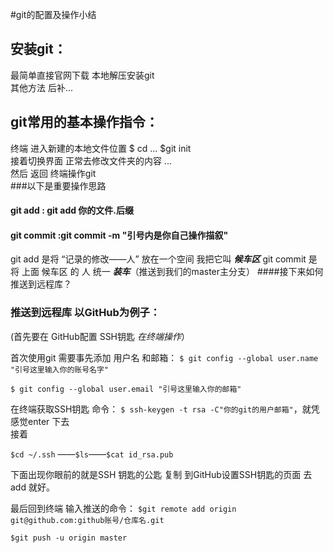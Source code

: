 #git的配置及操作小结

## 安装git：
     
     
最简单直接官网下载 本地解压安装git  
其他方法 后补...
## git常用的基本操作指令：
终端 进入新建的本地文件位置 $ cd ... $git init    
接着切换界面 正常去修改文件夹的内容 ...   
然后 返回 终端操作git  
###以下是重要操作思路 
#### git add : git add 你的文件.后缀  
#### git commit :git commit -m "引号内是你自己操作描叙"
git add 是将 “记录的修改——人” 放在一个空间 我把它叫 ***候车区***
git commit 是 将 上面 候车区 的 人 统一 ***装车***（推送到我们的master主分支）
####接下来如何推送到远程库？
### 推送到远程库 以GitHub为例子：
(首先要在 GitHub配置 SSH钥匙 _在终端操作_）

首次使用git 需要事先添加 用户名 和邮箱：
 `$ git config --global user.name "引号这里输入你的账号名字" 
 `
 
  ` $ git config --global user.email "引号这里输入你的邮箱"
`
 
 在终端获取SSH钥匙 命令：
 ` $ ssh-keygen -t rsa -C"你的git的用户邮箱" `，就凭感觉enter 下去  
 接着
 
 `$cd ~/.ssh` ——`$ls`——`$cat id_rsa.pub 
` 

下面出现你眼前的就是SSH 钥匙的公匙 复制 到GitHub设置SSH钥匙的页面 去 add 就好。
 
最后回到终端 输入推送的命令：
`$git remote add origin git@github.com:github账号/仓库名.git
`

`$git push -u origin master 
`  


